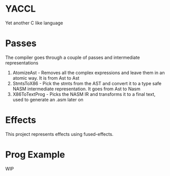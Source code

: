 # YACCL 

Yet another C like language

# Passes

The compiler goes through a couple of passes and intermediate representations

1. AtomizeAst - Removes all the complex expressions and leave them in an atomic way.
It is from Ast to Ast
2. StmtsToX86 - Pick the stmts from the AST and convert it to a type safe NASM intermediate
representation. It goes from Ast to Nasm
3. X86ToTextProg - Picks the NASM IR and transforms it to a final text, used to generate an .asm 
later on


# Effects

This project represents effects using fused-effects.

# Prog Example

WIP

